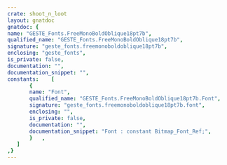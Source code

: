```yaml
---
crate: shoot_n_loot
layout: gnatdoc
gnatdoc: {
name: "GESTE_Fonts.FreeMonoBoldOblique18pt7b",
qualified_name: "GESTE_Fonts.FreeMonoBoldOblique18pt7b",
signature: "geste_fonts.freemonoboldoblique18pt7b",
enclosing: "geste_fonts",
is_private: false,
documentation: "",
documentation_snippet: "",
constants:    [
       {
       name: "Font",
       qualified_name: "GESTE_Fonts.FreeMonoBoldOblique18pt7b.Font",
       signature: "geste_fonts.freemonoboldoblique18pt7b.font",
       enclosing: "",
       is_private: false,
       documentation: "",
       documentation_snippet: "Font : constant Bitmap_Font_Ref;",
       }   ,
   ]
,}
---
```

